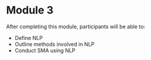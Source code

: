 # Module 3

After completing this module, participants will be able to:  
- Define NLP 
- Outline methods involved in NLP 
- Conduct SMA using NLP 
